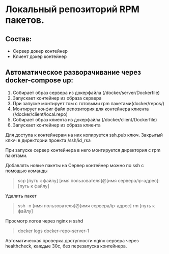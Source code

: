 # Локальный репозиторий RPM пакетов.

## Состав:
  - Сервер докер контейнер
  - Клиент докер контейнер

## Автоматическое разворачивание через docker-compose up:
1. Собирает образ сервера из докерфайла (/docker/server/Dockerfile)
1. Запускает контейнер из образа сервера
1. При запуске монтирует том с готовыми rpm пакетами(docker/repos/)	
1. Монтирует конфиг файл репозитория для контейнера клиента (/docker/client/local.repo)
1. Собирает образ клиента из докерфайла (/docker/client/Dockerfile)
1. Запускает контейнер из образа клиента
	
Для доступа к контейнерам на них копируется ssh.pub ключ. Закрытый ключ в директории проекта /ssh/id_rsa

При запуске cервер контейнера в него монтируется директория с rpm пакетами. 

Добавлять новые пакеты на Сервер контейнер можно по ssh с помощью команды 

>scp [путь к файлу] [имя пользователя]@[имя сервера/ip-адрес]:[путь к файлу]

Удалить пакет 

>ssh -n [имя пользователя]@[имя сервера/ip-адрес] rm [путь к файлу]

Просмотр логов через nginx и sshd
>docker logs docker-repo-server-1

Автоматическая проверка доступности nginx сервера через healthcheck, каждые 30с, без перезапуска контейнера.
